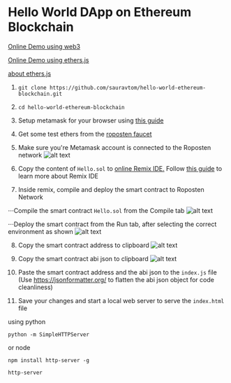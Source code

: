 # Hello World DApp on Ethereum Blockchain
[Online Demo using web3](http://sauravtom.com/hello-world-ethereum-blockchain/)


[Online Demo using ethers.js](http://sauravtom.com/hello-world-ethereum-blockchain/ethers-js/) 

[about ethers.js](https://docs.ethers.io/ethers.js/html/)
1. `git clone https://github.com/sauravtom/hello-world-ethereum-blockchain.git`

2. `cd hello-world-ethereum-blockchain`

3. Setup metamask for your browser using [this guide](https://medium.com/@followcoin/how-to-install-metamask-88cbdabc1d28)

4. Get some test ethers from the [roposten faucet](https://faucet.metamask.io/)

5. Make sure you're Metamask account is connected to the Roposten network
![alt text](https://raw.githubusercontent.com/sauravtom/hello-world-ethereum-blockchain/master/demo-images/1.png)

6. Copy the content of `Hello.sol` to [online Remix IDE.](http://remix.ethereum.org) Follow [this guide](https://media.readthedocs.org/pdf/remix/latest/remix.pdf) to learn more about Remix IDE

7. Inside remix, compile and deploy the smart contract to Roposten Network

⋅⋅⋅Compile the smart contract `Hello.sol` from the Compile tab ![alt text](https://raw.githubusercontent.com/sauravtom/hello-world-ethereum-blockchain/master/demo-images/5.png)

⋅⋅⋅Deploy the smart contract from the Run tab, after selecting the correct environment as shown ![alt text](https://raw.githubusercontent.com/sauravtom/hello-world-ethereum-blockchain/master/demo-images/2.png)

8. Copy the smart contract address to clipboard ![alt text](https://raw.githubusercontent.com/sauravtom/hello-world-ethereum-blockchain/master/demo-images/4.png)

9. Copy the smart contract abi json to clipboard ![alt text](https://raw.githubusercontent.com/sauravtom/hello-world-ethereum-blockchain/master/demo-images/3.png)

10. Paste the smart contract address and the abi json to the `index.js` file (Use https://jsonformatter.org/ to flatten the abi json object for code cleanliness)

9. Save your changes and start a local web server to serve the `index.html` file


using python


`python -m SimpleHTTPServer` 


or node


`npm install http-server -g`


`http-server`

